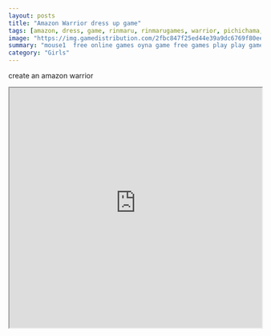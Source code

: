 ```yaml
---
layout: posts
title: "Amazon Warrior dress up game"
tags: [amazon, dress, game, rinmaru, rinmarugames, warrior, pichichama, free, online, games, oyna, game, free, games, play, play, games]
image: "https://img.gamedistribution.com/2fbc847f25ed44e39a9dc6769f80eede.jpg"
summary: "mouse1  free online games oyna game free games play play games"
category: "Girls"
---
```


create an amazon warrior

<iframe width="100%" height="480px;" src="https://flash.gamedistribution.com?game=2fbc847f25ed44e39a9dc6769f80eede"></iframe>